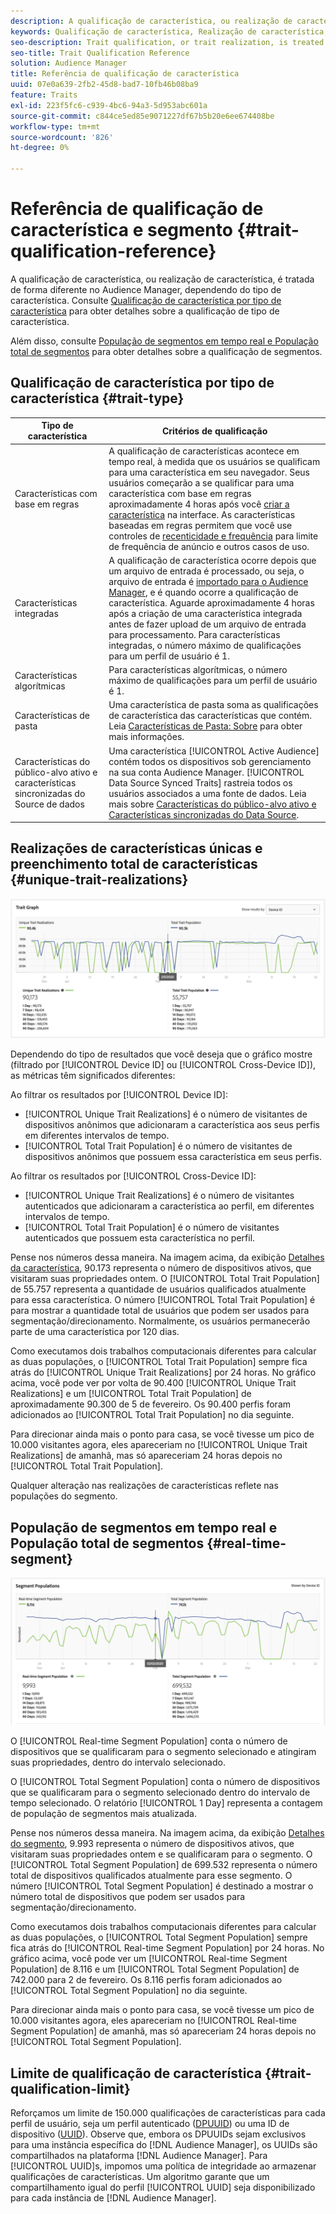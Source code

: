 ```yaml
---
description: A qualificação de característica, ou realização de característica, é tratada de forma diferente no Audience Manager, dependendo do tipo de característica. Consulte a tabela abaixo para obter informações detalhadas sobre a qualificação de características.
keywords: Qualificação de característica, Realização de característica, Realizações de característica única, UTR, Preenchimento de característica total, TTP
seo-description: Trait qualification, or trait realization, is treated differently in Audience Manager, depending on trait type. See the table below for detailed information on trait qualification.
seo-title: Trait Qualification Reference
solution: Audience Manager
title: Referência de qualificação de característica
uuid: 07e0a639-2fb2-45d8-bad7-10fb46b08ba9
feature: Traits
exl-id: 223f5fc6-c939-4bc6-94a3-5d953abc601a
source-git-commit: c844ce5ed85e9071227df67b5b20e6ee674408be
workflow-type: tm+mt
source-wordcount: '826'
ht-degree: 0%

---
```


# Referência de qualificação de característica e segmento {#trait-qualification-reference}

A qualificação de característica, ou realização de característica, é tratada de forma diferente no Audience Manager, dependendo do tipo de característica. Consulte [Qualificação de característica por tipo de característica](#trait-type) para obter detalhes sobre a qualificação de tipo de característica.

Além disso, consulte [População de segmentos em tempo real e População total de segmentos](#real-time-segment) para obter detalhes sobre a qualificação de segmentos.



## Qualificação de característica por tipo de característica {#trait-type}

| Tipo de característica | Critérios de qualificação |
|---|---|
| Características com base em regras | A qualificação de características acontece em tempo real, à medida que os usuários se qualificam para uma característica em seu navegador. Seus usuários começarão a se qualificar para uma característica com base em regras aproximadamente 4 horas após você [criar a característica](create-onboarded-rule-based-traits.md#create-rules-based-or-onboarded-traits) na interface. As características baseadas em regras permitem que você use controles de [recenticidade e frequência](../segments/recency-and-frequency.md) para limite de frequência de anúncio e outros casos de uso. |
| Características integradas | A qualificação de característica ocorre depois que um arquivo de entrada é processado, ou seja, o arquivo de entrada é [importado para o Audience Manager](../../faq/faq-inbound-data-ingestion.md), e é quando ocorre a qualificação de característica. Aguarde aproximadamente 4 horas após a criação de uma característica integrada antes de fazer upload de um arquivo de entrada para processamento. Para características integradas, o número máximo de qualificações para um perfil de usuário é 1. |
| Características algorítmicas | Para características algorítmicas, o número máximo de qualificações para um perfil de usuário é 1. |
| Características de pasta | Uma característica de pasta soma as qualificações de característica das características que contém. Leia [Características de Pasta: Sobre](about-folder-traits.md) para obter mais informações. |
| Características do público-alvo ativo e características sincronizadas do Source de dados | Uma característica [!UICONTROL Active Audience] contém todos os dispositivos sob gerenciamento na sua conta Audience Manager. [!UICONTROL Data Source Synced Traits] rastreia todos os usuários associados a uma fonte de dados. Leia mais sobre [Características do público-alvo ativo e Características sincronizadas do Data Source](client-activity-synced-audience-traits.md). |

## Realizações de características únicas e preenchimento total de características {#unique-trait-realizations}

![realização de características exclusivas](assets/trait-graph.png)

Dependendo do tipo de resultados que você deseja que o gráfico mostre (filtrado por [!UICONTROL Device ID] ou [!UICONTROL Cross-Device ID]), as métricas têm significados diferentes:

Ao filtrar os resultados por [!UICONTROL Device ID]:

* [!UICONTROL Unique Trait Realizations] é o número de visitantes de dispositivos anônimos que adicionaram a característica aos seus perfis em diferentes intervalos de tempo.
* [!UICONTROL Total Trait Population] é o número de visitantes de dispositivos anônimos que possuem essa característica em seus perfis.

Ao filtrar os resultados por [!UICONTROL Cross-Device ID]:

* [!UICONTROL Unique Trait Realizations] é o número de visitantes autenticados que adicionaram a característica ao perfil, em diferentes intervalos de tempo.
* [!UICONTROL Total Trait Population] é o número de visitantes autenticados que possuem esta característica no perfil.

Pense nos números dessa maneira. Na imagem acima, da exibição [Detalhes da característica](../../features/traits/trait-details-page.md), 90.173 representa o número de dispositivos ativos, que visitaram suas propriedades ontem. O [!UICONTROL Total Trait Population] de 55.757 representa a quantidade de usuários qualificados atualmente para essa característica. O número [!UICONTROL Total Trait Population] é para mostrar a quantidade total de usuários que podem ser usados para segmentação/direcionamento. Normalmente, os usuários permanecerão parte de uma característica por 120 dias.

Como executamos dois trabalhos computacionais diferentes para calcular as duas populações, o [!UICONTROL Total Trait Population] sempre fica atrás do [!UICONTROL Unique Trait Realizations] por 24 horas. No gráfico acima, você pode ver por volta de 90.400 [!UICONTROL Unique Trait Realizations] e um [!UICONTROL Total Trait Population] de aproximadamente 90.300 de 5 de fevereiro. Os 90.400 perfis foram adicionados ao [!UICONTROL Total Trait Population] no dia seguinte.

Para direcionar ainda mais o ponto para casa, se você tivesse um pico de 10.000 visitantes agora, eles apareceriam no [!UICONTROL Unique Trait Realizations] de amanhã, mas só apareceriam 24 horas depois no [!UICONTROL Total Trait Population].

Qualquer alteração nas realizações de características reflete nas populações do segmento.

## População de segmentos em tempo real e População total de segmentos {#real-time-segment}

![realização de características exclusivas](assets/segment-graph.png)

O [!UICONTROL Real-time Segment Population] conta o número de dispositivos que se qualificaram para o segmento selecionado e atingiram suas propriedades, dentro do intervalo selecionado.

O [!UICONTROL Total Segment Population] conta o número de dispositivos que se qualificaram para o segmento selecionado dentro do intervalo de tempo selecionado. O relatório [!UICONTROL 1 Day] representa a contagem de população de segmentos mais atualizada.

Pense nos números dessa maneira. Na imagem acima, da exibição [Detalhes do segmento](../../features/segments/segment-summary-view.md), 9.993 representa o número de dispositivos ativos, que visitaram suas propriedades ontem e se qualificaram para o segmento. O [!UICONTROL Total Segment Population] de 699.532 representa o número total de dispositivos qualificados atualmente para esse segmento. O número [!UICONTROL Total Segment Population] é destinado a mostrar o número total de dispositivos que podem ser usados para segmentação/direcionamento.

Como executamos dois trabalhos computacionais diferentes para calcular as duas populações, o [!UICONTROL Total Segment Population] sempre fica atrás do [!UICONTROL Real-time Segment Population] por 24 horas. No gráfico acima, você pode ver um [!UICONTROL Real-time Segment Population] de 8.116 e um [!UICONTROL Total Segment Population] de 742.000 para 2 de fevereiro. Os 8.116 perfis foram adicionados ao [!UICONTROL Total Segment Population] no dia seguinte.

Para direcionar ainda mais o ponto para casa, se você tivesse um pico de 10.000 visitantes agora, eles apareceriam no [!UICONTROL Real-time Segment Population] de amanhã, mas só apareceriam 24 horas depois no [!UICONTROL Total Segment Population].

## Limite de qualificação de característica {#trait-qualification-limit}

Reforçamos um limite de 150.000 qualificações de características para cada perfil de usuário, seja um perfil autenticado ([DPUUID](../../reference/ids-in-aam.md)) ou uma ID de dispositivo ([UUID](../../reference/ids-in-aam.md)). Observe que, embora os DPUUIDs sejam exclusivos para uma instância específica do [!DNL Audience Manager], os UUIDs são compartilhados na plataforma [!DNL Audience Manager]. Para [!UICONTROL UUID]s, impomos uma política de integridade ao armazenar qualificações de características. Um algoritmo garante que um compartilhamento igual do perfil [!UICONTROL UUID] seja disponibilizado para cada instância de [!DNL Audience Manager].
